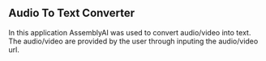## Audio To Text Converter
In this application AssemblyAI was used to convert audio/video into text.
The audio/video are provided by the user through inputing the audio/video url.
